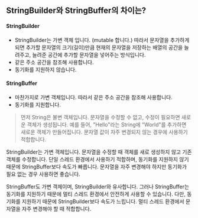 ## StringBuilder와 StringBuffer의 차이는?
#### StringBuilder
- StringBuilder는 가변 객체 입니다. (mutable 합니다.) 따라서 문자열을 추가하게 되면 추가할 문자열의 크기(길이)만큼 현재의 문자열을 저장하는 배열의 공간을 늘려주고, 늘려준 공간에 추가할 문자열을 넣어주는 방식입니다.
- 같은 주소 공간을 참조해 사용합니다.
- 동기화를 지원하지 않습니다.
#### StringBuffer
- 마찬가지로 가변 객체입니다. 따라서 같은 주소 공간을 참조해 사용합니다.
- 동기화를 지원합니다.

> 먼저 String은 불변 객체입니다. 문자열을 수정할 수 없고, 수정이 필요하면 새로운 객체가 생성됩니다. 예를 들어, "Hello"라는 String에 "World"를 추가하면 새로운 객체가 만들어집니다. 문자열 값이 자주 변경되지 않는 경우에 사용하기 적합합니다.

StringBuilder는 가변 객체입니다. 문자열을 수정할 때 객체를 새로 생성하지 않고 기존 객체를 수정합니다. 단일 스레드 환경에서 사용하기 적합하며, 동기화를 지원하지 않기 때문에 StringBuffer보다 속도가 빠릅니다. 문자열을 자주 변경해야 하지만 동기화가 필요 없는 경우 사용하면 좋습니다.

StringBuffer도 가변 객체이며, StringBuilder와 유사합니다. 그러나 StringBuffer는 동기화를 지원하기 때문에 멀티 스레드 환경에서 안전하게 사용할 수 있습니다. 다만, 동기화를 지원하기 때문에 StringBuilder보다 속도가 느립니다. 멀티 스레드 환경에서 문자열을 자주 변경해야 할 때 적합합니다.
